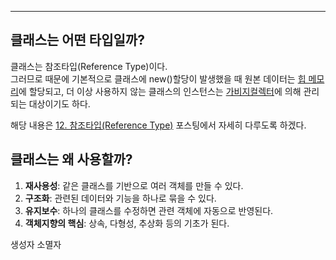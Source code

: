 
---


## 클래스는 어떤 타입일까? 

클래스는 참조타입(Reference Type)이다.  
그러므로 때문에 기본적으로 클래스에 new()할당이 발생했을 때 원본 데이터는 [힙 메모리](https://publish.obsidian.md/jade-blog/%ED%9E%99+%EB%A9%94%EB%AA%A8%EB%A6%AC)에 할당되고, 더 이상 사용하지 않는 클래스의 인스턴스는 [가비지컬렉터](https://publish.obsidian.md/jade-blog/%EA%B0%80%EB%B9%84%EC%A7%80%EC%BB%AC%EB%A0%89%ED%84%B0)에 의해 관리되는 대상이기도 하다.

해당 내용은 [12. 참조타입(Reference Type)](https://publish.obsidian.md/jade-blog/Csharp/12.+%EC%B0%B8%EC%A1%B0%ED%83%80%EC%9E%85\(Reference+Type\)) 포스팅에서 자세히 다루도록 하겠다.



## 클래스는 왜 사용할까? 

1. **재사용성**: 같은 클래스를 기반으로 여러 객체를 만들 수 있다.
2. **구조화**: 관련된 데이터와 기능을 하나로 묶을 수 있다.
3. **유지보수**: 하나의 클래스를 수정하면 관련 객체에 자동으로 반영된다.
4. **객체지향의 핵심**: 상속, 다형성, 추상화 등의 기초가 된다.


생성자 소멸자